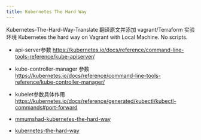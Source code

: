 ```yaml
---
title: Kubernetes The Hard Way
---
```



Kubernetes-The-Hard-Way-Translate
  翻译原文并添加 vagrant/Terraform 实验环境
  Kubernetes the hard way on Vagrant with Local Machine. No scripts.  

  
- api-server参数 https://kubernetes.io/docs/reference/command-line-tools-reference/kube-apiserver/
- kube-controller-manager 参数 https://kubernetes.io/docs/reference/command-line-tools-reference/kube-controller-manager/
- kubelet参数具体作用 https://kubernetes.io/docs/reference/generated/kubectl/kubectl-commands#port-forward


- [mmumshad-kubernetes-the-hard-way](https://github.com/ddometita/mmumshad-kubernetes-the-hard-way)
- [kubernetes-the-hard-way](https://github.com/kelseyhightower/kubernetes-the-hard-way)